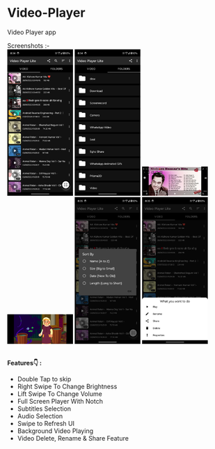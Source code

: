 # Video-Player
Video Player app

Screenshots :-
</br>
<img src="https://raw.githubusercontent.com/manjeetdeswal/Video-Player/refs/heads/main/doubletapplayerview/src/main/Screenshot_20250707-203424.png" width=30% height=30%/>
<img src="https://github.com/manjeetdeswal/Video-Player/blob/main/doubletapplayerview/src/main/Screenshot_20250707-203429.png" width=30% height=30%/>
<img src="https://github.com/manjeetdeswal/Video-Player/blob/main/doubletapplayerview/src/main/Screenshot_20250707-203435.png" width=30% height=30%/>
<img src="https://github.com/manjeetdeswal/Video-Player/blob/main/doubletapplayerview/src/main/Screenshot_20250707-203517.png" width=30% height=30%/>
<img src="https://github.com/manjeetdeswal/Video-Player/blob/main/doubletapplayerview/src/main/Screenshot_20250707-203532.png" width=30% height=50%/>
<img src="https://github.com/manjeetdeswal/Video-Player/blob/main/doubletapplayerview/src/main/Screenshot_20250707-203540.png" width=30% height=50%/>

</br>
 <b>Features👇 : </b>
<ul>
<li>Double Tap to skip
<li>Right Swipe To Change Brightness
<li>Lift Swipe To Change Volume
<li>Full Screen Player With Notch 
<li>Subtitles Selection
<li>Audio Selection
<li>Swipe to Refresh UI
<li>Background Video Playing
<li>Video Delete, Rename & Share Feature
</ul>
